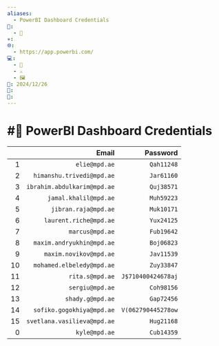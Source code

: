 ```yaml
---
aliases:
  - PowerBI Dashboard Credentials
📁:
  - 🔐
✳️: 
🌐:
  - https://app.powerbi.com/
💻:
  - 🔢
  - ⚔️
  - 🖼️
📅: 2024/12/26
🔐: 
📝:
---
```

# #🔐 PowerBI Dashboard Credentials

|     |                       Email |           Password |
| --: | --------------------------: | -----------------: |
|   1 |               `elie@mpd.ae` |         `Qah11248` |
|   2 |   `himanshu.trivedi@mpd.ae` |         `Jar61160` |
|   3 | `ibrahim.abdulkarim@mpd.ae` |         `Quj38571` |
|   4 |       `jamal.khalil@mpd.ae` |         `Muh59223` |
|   5 |        `jibran.raja@mpd.ae` |         `Muk10171` |
|   6 |      `laurent.riche@mpd.ae` |         `Yux24125` |
|   7 |             `marcus@mpd.ae` |         `Fub19642` |
|   8 |   `maxim.andryukhin@mpd.ae` |         `Boj06823` |
|   9 |      `maxim.novikov@mpd.ae` |         `Jav11539` |
|  10 |   `mohamed.elbeledy@mpd.ae` |         `Zuy33847` |
|  11 |             `rita.s@mpd.ae` | `J$710400424678aj` |
|  12 |             `sergiu@mpd.ae` |         `Coh98156` |
|  13 |            `shady.g@mpd.ae` |         `Gap72456` |
|  14 |   `sofiko.gogokhiya@mpd.ae` | `V(062790445278ow` |
|  15 | `svetlana.vasilieva@mpd.ae` |         `Hug21168` |
|   0 |               `kyle@mpd.ae` |         `Cub14359` |
